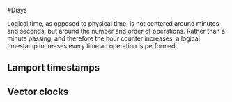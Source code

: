 #Disys 

Logical time, as opposed to physical time, is not centered around minutes and seconds, but around the number and order of operations. Rather than a minute passing, and therefore the hour counter increases, a logical timestamp increases every time an operation is performed. 
## Lamport timestamps


## Vector clocks
